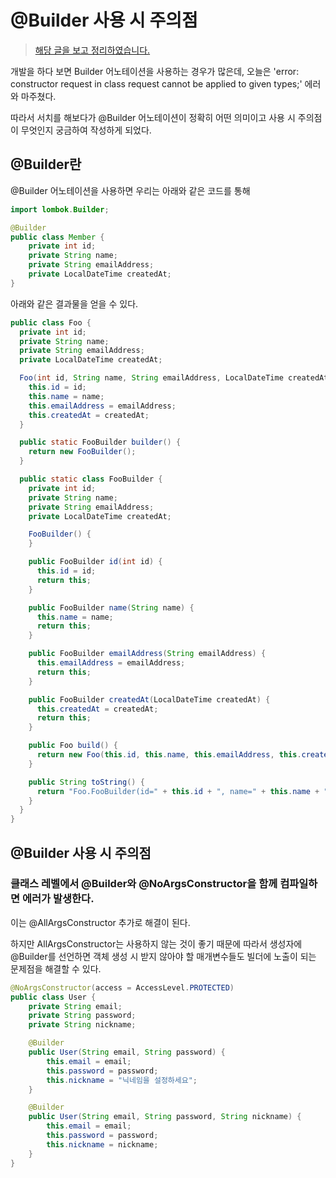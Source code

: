 # @Builder 사용 시 주의점
> [해당 글을 보고 정리하였습니다.](https://chaewsscode.tistory.com/178)

개발을 하다 보면 Builder 어노테이션을 사용하는 경우가 많은데, 오늘은 'error: constructor request in class request cannot be applied to given types;' 에러와 마주쳤다.

따라서 서치를 해보다가 @Builder 어노테이션이 정확히 어떤 의미이고 사용 시 주의점이 무엇인지 궁금하여 작성하게 되었다.


## @Builder란

@Builder 어노테이션을 사용하면 우리는 아래와 같은 코드를 통해 
```java
import lombok.Builder;

@Builder
public class Member {
	private int id;
	private String name;
	private String emailAddress;
	private LocalDateTime createdAt;
}

```
아래와 같은 결과물을 얻을 수 있다.

```java
public class Foo {
  private int id;
  private String name;
  private String emailAddress;
  private LocalDateTime createdAt;

  Foo(int id, String name, String emailAddress, LocalDateTime createdAt) {
    this.id = id;
    this.name = name;
    this.emailAddress = emailAddress;
    this.createdAt = createdAt;
  }

  public static FooBuilder builder() {
    return new FooBuilder();
  }

  public static class FooBuilder {
    private int id;
    private String name;
    private String emailAddress;
    private LocalDateTime createdAt;

    FooBuilder() {
    }

    public FooBuilder id(int id) {
      this.id = id;
      return this;
    }

    public FooBuilder name(String name) {
      this.name = name;
      return this;
    }

    public FooBuilder emailAddress(String emailAddress) {
      this.emailAddress = emailAddress;
      return this;
    }

    public FooBuilder createdAt(LocalDateTime createdAt) {
      this.createdAt = createdAt;
      return this;
    }

    public Foo build() {
      return new Foo(this.id, this.name, this.emailAddress, this.createdAt);
    }

    public String toString() {
      return "Foo.FooBuilder(id=" + this.id + ", name=" + this.name + ", emailAddress=" + this.emailAddress + ", createdAt=" + this.createdAt  + ")";
    }
  }
}
```

## @Builder 사용 시 주의점
### 클래스 레벨에서 @Builder와 @NoArgsConstructor을 함께 컴파일하면 에러가 발생한다.

이는 @AllArgsConstructor 추가로 해결이 된다.

하지만 AllArgsConstructor는 사용하지 않는 것이 좋기 때문에 따라서 생성자에 @Builder를 선언하면 객체 생성 시 받지 않아야 할 매개변수들도 빌더에 노출이 되는 문제점을 해결할 수 있다.

```java
@NoArgsConstructor(access = AccessLevel.PROTECTED)
public class User {
    private String email;
    private String password;
    private String nickname;

    @Builder
    public User(String email, String password) {
        this.email = email;
        this.password = password;
        this.nickname = "닉네임을 설정하세요";
    }

    @Builder
    public User(String email, String password, String nickname) {
        this.email = email;
        this.password = password;
        this.nickname = nickname;
    }
}
```
